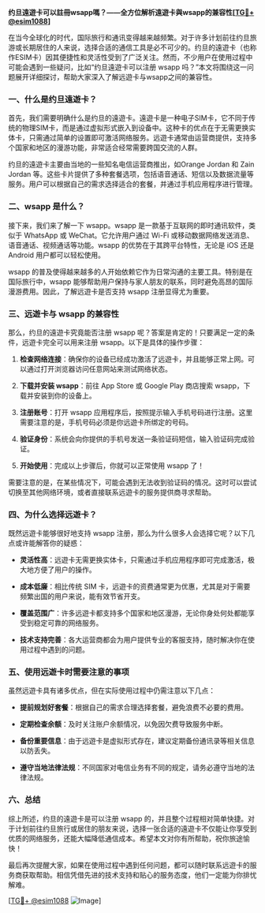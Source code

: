 **约旦遠遊卡可以註冊wsapp嗎？——全方位解析遠遊卡與wsapp的兼容性[[TG💪+ @esim1088](https://t.me/s/esim1088)]**

在当今全球化的时代，国际旅行和通讯变得越来越频繁。对于许多计划前往约旦旅游或长期居住的人来说，选择合适的通信工具是必不可少的。约旦的遠遊卡（也称作ESIM卡）因其便捷性和灵活性受到了广泛关注。然而，不少用户在使用过程中可能会遇到一些疑问，比如“约旦遠遊卡可以注册 wsapp 吗？”本文将围绕这一问题展开详细探讨，帮助大家深入了解远遊卡与wsapp之间的兼容性。

### 一、什么是约旦遠遊卡？

首先，我们需要明确什么是约旦的遠遊卡。遠遊卡是一种电子SIM卡，它不同于传统的物理SIM卡，而是通过虚拟形式嵌入到设备中。这种卡的优点在于无需更换实体卡，只需通过简单的设置即可激活网络服务。远遊卡通常由运营商提供，支持多个国家和地区的漫游功能，非常适合经常需要跨国交流的人群。

约旦的遠遊卡主要由当地的一些知名电信运营商推出，如Orange Jordan 和 Zain Jordan 等。这些卡片提供了多种套餐选项，包括语音通话、短信以及数据流量等服务。用户可以根据自己的需求选择适合的套餐，并通过手机应用程序进行管理。

### 二、wsapp 是什么？

接下来，我们来了解一下 wsapp。wsapp 是一款基于互联网的即时通讯软件，类似于 WhatsApp 或 WeChat。它允许用户通过 Wi-Fi 或移动数据网络发送消息、语音通话、视频通话等功能。wsapp 的优势在于其跨平台特性，无论是 iOS 还是 Android 用户都可以轻松使用。

wsapp 的普及使得越来越多的人开始依赖它作为日常沟通的主要工具。特别是在国际旅行中，wsapp 能够帮助用户保持与家人朋友的联系，同时避免高昂的国际漫游费用。因此，了解远遊卡是否支持 wsapp 注册显得尤为重要。

### 三、远遊卡与 wsapp 的兼容性

那么，约旦的遠遊卡究竟能否注册 wsapp 呢？答案是肯定的！只要满足一定的条件，远遊卡完全可以用来注册 wsapp。以下是具体的操作步骤：

1. **检查网络连接**：确保你的设备已经成功激活了远遊卡，并且能够正常上网。可以通过打开浏览器访问任意网站来测试网络状态。
   
2. **下载并安装 wsapp**：前往 App Store 或 Google Play 商店搜索 wsapp，下载并安装到你的设备上。

3. **注册账号**：打开 wsapp 应用程序后，按照提示输入手机号码进行注册。这里需要注意的是，手机号码必须是你远遊卡所绑定的号码。

4. **验证身份**：系统会向你提供的手机号发送一条验证码短信，输入验证码完成验证。

5. **开始使用**：完成以上步骤后，你就可以正常使用 wsapp 了！

需要注意的是，在某些情况下，可能会遇到无法收到验证码的情况。这时可以尝试切换至其他网络环境，或者直接联系远遊卡的服务提供商寻求帮助。

### 四、为什么选择远遊卡？

既然远遊卡能够很好地支持 wsapp 注册，那么为什么很多人会选择它呢？以下几点或许能解答你的疑惑：

- **灵活性高**：远遊卡无需更换实体卡，只需通过手机应用程序即可完成激活，极大地方便了用户的操作。
  
- **成本低廉**：相比传统 SIM 卡，远遊卡的资费通常更为优惠，尤其是对于需要频繁出国的用户来说，能有效节省开支。

- **覆盖范围广**：许多远遊卡都支持多个国家和地区漫游，无论你身处何处都能享受到稳定可靠的网络服务。

- **技术支持完善**：各大运营商都会为用户提供专业的客服支持，随时解决你在使用过程中遇到的问题。

### 五、使用远遊卡时需要注意的事项

虽然远遊卡具有诸多优点，但在实际使用过程中仍需注意以下几点：

- **提前规划好套餐**：根据自己的需求合理选择套餐，避免浪费不必要的费用。
  
- **定期检查余额**：及时关注账户余额情况，以免因欠费导致服务中断。

- **备份重要信息**：由于远遊卡是虚拟形式存在，建议定期备份通讯录等相关信息以防丢失。

- **遵守当地法律法规**：不同国家对电信业务有不同的规定，请务必遵守当地的法律法规。

### 六、总结

综上所述，约旦的遠遊卡是可以注册 wsapp 的，并且整个过程相对简单快捷。对于计划前往约旦旅行或居住的朋友来说，选择一张合适的遠遊卡不仅能让你享受到优质的网络服务，还能大幅降低通信成本。希望本文对你有所帮助，祝你旅途愉快！

最后再次提醒大家，如果在使用过程中遇到任何问题，都可以随时联系远遊卡的服务商获取帮助。相信凭借先进的技术支持和贴心的服务态度，他们一定能为你排忧解难。

[[TG💪+ @esim1088](https://t.me/s/esim1088) ![Image](https://i.postimg.cc/4NQfJmqS/Snipaste-2025-05-13-00-14-12.png)]